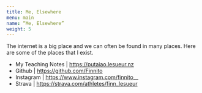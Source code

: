 ```yaml
---
title: Me, Elsewhere
menu: main
name: “Me, Elsewhere”
weight: 5
---
```


The internet is a big place and we can often be found in many places. Here are some of the places that I exist.

- My Teaching Notes | https://putaiao.lesueur.nz
- Github | https://github.com/Finnito
- Instagram | https://www.instagram.com/finnito__
- Strava | https://strava.com/athletes/finn_lesueur